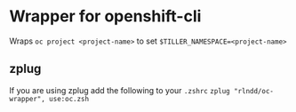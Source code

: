 # Wrapper for openshift-cli
Wraps `oc project <project-name>` to set `$TILLER_NAMESPACE=<project-name>`

## zplug
If you are using zplug add the following to your `.zshrc`
`zplug "rlndd/oc-wrapper", use:oc.zsh`

